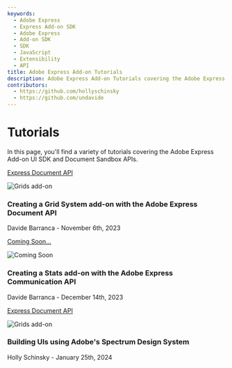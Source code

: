 ```yaml
---
keywords:
  - Adobe Express
  - Express Add-on SDK
  - Adobe Express
  - Add-on SDK
  - SDK
  - JavaScript
  - Extensibility
  - API
title: Adobe Express Add-on Tutorials
description: Adobe Express Add-on Tutorials covering the Adobe Express Add-on SDK and Document API
contributors:
  - https://github.com/hollyschinsky  
  - https://github.com/undavide
---
```


# Tutorials

In this page, you'll find a variety of tutorials covering the Adobe Express Add-on UI SDK and Document Sandbox APIs.

<InfoCard slots="link, image, heading, text" width="50%"/>

[Express Document API](grids-addon.md)

![Grids add-on](images/thumbs-grids-addon.png)

### Creating a Grid System add-on with the Adobe Express Document API

Davide Barranca - November 6th, 2023

<InfoCard slots="link, image, heading, text" width="50%"/>

[Coming Soon...](stats-addon.md)

![Coming Soon](images/thumbs-stats-addon.png)

### Creating a Stats add-on with the Adobe Express Communication API

Davide Barranca - December 14th, 2023

<InfoCard slots="link, image, heading, text" width="80%"/>

[Express Document API](spectrum-workshop/index.md)

![Grids add-on](images/bingo-v1-addon.png)

### Building UIs using Adobe's Spectrum Design System

Holly Schinsky - January 25th, 2024
